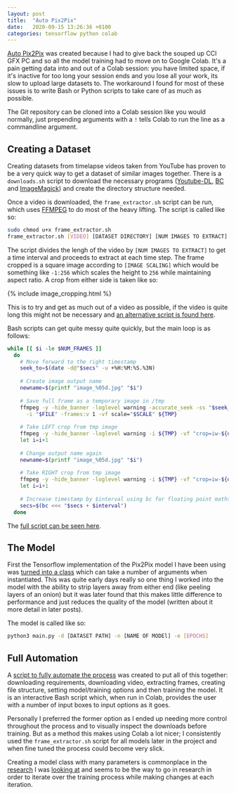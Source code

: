 ```yaml
---
layout: post
title:  "Auto Pix2Pix"
date:   2020-09-15 13:26:36 +0100
categories: tensorflow python colab
---
```


[Auto Pix2Pix][ap2p] was created because I had to give back the souped up CCI GFX PC and so all the model training had to move on to Google Colab. It's a pain getting data into and out of a Colab session: you have limited space, if it's inactive for too long your session ends and you lose all your work, its slow to upload large datasets to. The workaround I found for most of these issues is to write Bash or Python scripts to take care of as much as possible.

The Git repository can be cloned into a Colab session like you would normally, just prepending arguments with a `!` tells Colab to run the line as a commandline argument.

## Creating a Dataset

Creating datasets from timelapse videos taken from YouTube has proven to be a very quick way to get a dataset of similar images together. There is a `downloads.sh` script to download the necessary programs ([Youtube-DL][ydl], [BC][bc] and [ImageMagick][immag]) and create the directory structure needed.

Once a video is downloaded, the `frame_extractor.sh` script can be run, which uses [FFMPEG][ffmpeg] to do most of the heavy lifting.  The script is called like so:

```bash
sudo chmod u+x frame_extractor.sh
frame_extractor.sh [VIDEO] [DATASET DIRECTORY] [NUM IMAGES TO EXTRACT] [IMAGE SCALING]
```

The script divides the lengh of the video by `[NUM IMAGES TO EXTRACT]` to get a time interval and proceeds to extract at each time step. The frame cropped is a square image according to `[IMAGE SCALING]` which would be something like `-1:256` which scales the height to `256` while maintaining aspect ratio. A crop from either side is taken like so:

{% include image_cropping.html %}

This is to try and get as much out of a video as possible, if the video is quite long this might not be necessary and [an alternative script is found here][alt].

Bash scripts can get quite messy quite quickly, but the main loop is as follows:

```bash
while [[ $i -le $NUM_FRAMES ]]
  do
    # Move forward to the right timestamp
    seek_to=$(date -d@"$secs" -u +%H:%M:%S.%3N)
    
    # Create image output name
    newname=$(printf "image_%05d.jpg" "$i")
    
    # Save full frame as a temporary image in /tmp
    ffmpeg -y -hide_banner -loglevel warning -accurate_seek -ss "$seek_to"\
      -i "$FILE" -frames:v 1 -vf scale="$SCALE" ${TMP}
    
    # Take LEFT crop from tmp image
    ffmpeg -y -hide_banner -loglevel warning -i ${TMP} -vf "crop=iw-${diff}:ih:0:0" "$OUTPUT_DIR/$newname"
    let i=i+1
    
    # Change output name again
    newname=$(printf "image_%05d.jpg" "$i")
    
    # Take RIGHT crop from tmp image
    ffmpeg -y -hide_banner -loglevel warning -i ${TMP} -vf "crop=iw-${diff}:ih:${diff}:0" "$OUTPUT_DIR/$newname"
    let i=i+1
    
    # Increase timestamp by $interval using bc for floating point maths
    secs=$(bc <<< "$secs + $interval")
  done
```

The [full script can be seen here](https://github.com/joshmurr/cci-auto-pix2pix/blob/master/frame_extractor.sh).

## The Model

First the Tensorflow implementation of the Pix2Pix model I have been using was [turned into a class](https://github.com/joshmurr/cci-auto-pix2pix/blob/master/model.py) which can take a number of arguments when instantiated. This was quite early days really so one thing I worked into the model with the ability to strip layers away from either end (like peeling layers of an onion) but it was later found that this makes little difference to performance and just reduces the quality of the model (written about it more detail in later posts).

The model is called like so:

```bash
python3 main.py -d [DATASET PATH] -n [NAME OF MODEl] -e [EPOCHS]
```

## Full Automation

A [script to fully automate the process][automate] was created to put all of this together: downloading requirements, downloading video, extracting frames, creating file structure, setting model/training options and then training the model. It is an interactive Bash script which, when run in Colab, provides the user with a number of input boxes to input options as it goes.

Personally I preferred the former option as I ended up needing more control throughout the process and to visually inspect the downloads before training. But as a method this makes using Colab a lot nicer; I consistently used the `frame_extractor.sh` script for all models later in the project and when fine tuned the process could become very slick.

Creating a model class with many parameters is commonplace in the [research](https://github.com/junyanz/pytorch-CycleGAN-and-pix2pix) I was [looking at](https://github.com/mit-han-lab/gan-compression) and seems to be the way to go in research in order to iterate over the training process while making changes at each iteration.



[ap2p]: https://github.com/joshmurr/cci-auto-pix2pix
[ydl]: https://youtube-dl.org/
[ffmpeg]: https://ffmpeg.org/
[bc]: https://en.wikipedia.org/wiki/Bc_(programming_language)
[immag]: https://imagemagick.org/index.php
[alt]: https://gist.github.com/joshmurr/5ed7a24bad8c9e306cd908b3eb3fcd50
[automate]: https://github.com/joshmurr/cci-auto-pix2pix/blob/master/automate.sh
